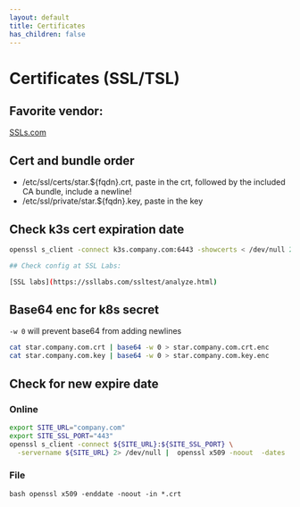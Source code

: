 ```yaml
---
layout: default
title: Certificates
has_children: false
---
```


# Certificates (SSL/TSL)

## Favorite vendor:

[SSLs.com](https://ssls.sjv.io/vNzVeW)

## Cert and bundle order

* /etc/ssl/certs/star.${fqdn}.crt, paste in the crt, followed by the included CA bundle, include a newline!
* /etc/ssl/private/star.${fqdn}.key, paste in the key

## Check k3s cert expiration date

```bash
openssl s_client -connect k3s.company.com:6443 -showcerts < /dev/null 2>&1 | openssl x509 -noout -enddate

## Check config at SSL Labs:

[SSL labs](https://ssllabs.com/ssltest/analyze.html)
```

## Base64 enc for k8s secret

`-w 0` will prevent base64 from adding newlines

```bash
cat star.company.com.crt | base64 -w 0 > star.company.com.crt.enc
cat star.company.com.key | base64 -w 0 > star.company.com.key.enc
```

## Check for new expire date

### Online

```bash
export SITE_URL="company.com"
export SITE_SSL_PORT="443"
openssl s_client -connect ${SITE_URL}:${SITE_SSL_PORT} \
  -servername ${SITE_URL} 2> /dev/null |  openssl x509 -noout  -dates
```

### File

```bash openssl x509 -enddate -noout -in *.crt```

